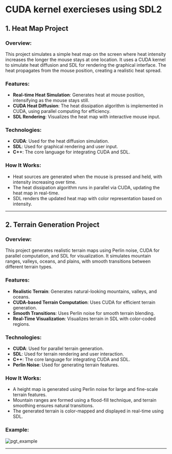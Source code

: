 # CUDA kernel exercieses using SDL2

## 1. Heat Map Project

### Overview:
This project simulates a simple heat map on the screen where heat intensity increases the longer the mouse stays at one location. It uses a CUDA kernel to simulate heat diffusion and SDL for rendering the graphical interface. The heat propagates from the mouse position, creating a realistic heat spread.

### Features:
- **Real-time Heat Simulation**: Generates heat at mouse position, intensifying as the mouse stays still.
- **CUDA Heat Diffusion**: The heat dissipation algorithm is implemented in CUDA, using parallel computing for efficiency.
- **SDL Rendering**: Visualizes the heat map with interactive mouse input.

### Technologies:
- **CUDA**: Used for the heat diffusion simulation.
- **SDL**: Used for graphical rendering and user input.
- **C++**: The core language for integrating CUDA and SDL.

### How It Works:
- Heat sources are generated when the mouse is pressed and held, with intensity increasing over time.
- The heat dissipation algorithm runs in parallel via CUDA, updating the heat map in real-time.
- SDL renders the updated heat map with color representation based on intensity.

---

## 2. Terrain Generation Project

### Overview:
This project generates realistic terrain maps using Perlin noise, CUDA for parallel computation, and SDL for visualization. It simulates mountain ranges, valleys, oceans, and plains, with smooth transitions between different terrain types.

### Features:
- **Realistic Terrain**: Generates natural-looking mountains, valleys, and oceans.
- **CUDA-based Terrain Computation**: Uses CUDA for efficient terrain generation.
- **Smooth Transitions**: Uses Perlin noise for smooth terrain blending.
- **Real-Time Visualization**: Visualizes terrain in SDL with color-coded regions.

### Technologies:
- **CUDA**: Used for parallel terrain generation.
- **SDL**: Used for terrain rendering and user interaction.
- **C++**: The core language for integrating CUDA and SDL.
- **Perlin Noise**: Used for generating terrain features.

### How It Works:
- A height map is generated using Perlin noise for large and fine-scale terrain features.
- Mountain ranges are formed using a flood-fill technique, and terrain smoothing ensures natural transitions.
- The generated terrain is color-mapped and displayed in real-time using SDL.

### Example:
![pgt_example](https://github.com/user-attachments/assets/69356c44-4276-4bf7-9b68-486a555e9dad)


---
